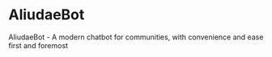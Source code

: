# AliudaeBot
AliudaeBot - A modern chatbot for communities, with convenience and ease first and foremost
